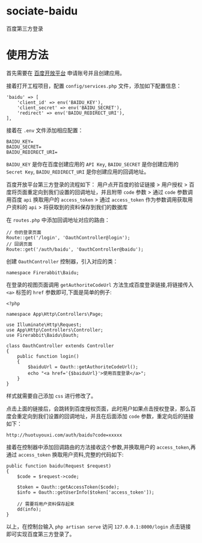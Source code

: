 # sociate-baidu
百度第三方登录

# 使用方法
首先需要在 [百度开放平台](https://developer.baidu.com/) 申请账号并且创建应用。

接着打开工程项目，配置 `config/services.php` 文件，添加如下配置信息：

```
'baidu' => [
    'client_id' => env('BAIDU_KEY'),
    'client_secret' => env('BAIDU_SECRET'),
    'redirect' => env('BAIDU_REDIRECT_URI'),
],
```

接着在 `.env` 文件添加相应配置：

```
BAIDU_KEY=
BAIDU_SECRET=
BAIDU_REDIRECT_URI=
```

`BAIDU_KEY` 是你在百度创建应用的 `API Key`,
`BAIDU_SECRET` 是你创建应用的 `Secret Key`,
`BAIDU_REDIRECT_URI` 是你创建应用的回调地址。

百度开放平台第三方登录的流程如下：
用户点开百度的验证链接 > 用户授权 > 百度将页面重定向到我们设置的回调地址，并且附带 `code` 参数 > 通过 `code` 参数调用百度 `api` 换取用户的 `access_token` > 通过 `access_token` 作为参数调用获取用户资料的 `api` > 将获取到的资料保存到我们的数据库

在 `routes.php` 中添加回调地址对应的路由：

```
// 你的登录页面
Route::get('/login', 'OauthController@login');
// 回调页面
Route::get('/auth/baidu', 'OauthController@baidu');
```

创建 `OauthController` 控制器，引入对应的类：

```
namespace Firerabbit\Baidu;
```

在登录的视图页面调用 `getAuthoriteCodeUrl` 方法生成百度登录链接,将链接传入 `<a>` 标签的 `href` 参数即可,下面是简单的例子:

```
<?php

namespace App\Http\Controllers\Page;

use Illuminate\Http\Request;
use App\Http\Controllers\Controller;
use Firerabbit\Baidu\Oauth;

class OauthController extends Controller
{
    public function login()
    {
        $baiduUrl = Oauth::getAuthoriteCodeUrl();
        echo "<a href='{$baiduUrl}'>使用百度登录</a>";
    }
}
```

样式就需要自己添加 `css` 进行修改了。

点击上面的链接后，会跳转到百度授权页面，此时用户如果点击授权登录，那么百度会重定向到我们设置的回调地址，并且在后面添加 `code` 参数，重定向后的链接如下：

```
http://huotuyouxi.com/auth/baidu?code=xxxxx
```

接着在控制器中添加回调路由的方法接收这个参数,并换取用户的 `access_token`,再通过 `access_token` 换取用户资料,完整的代码如下:

```
public function baidu(Request $request)
{
    $code = $request->code;

    $token = Oauth::getAccessToken($code);
    $info = Oauth::getUserInfo($token['access_token']);

    // 需要将用户资料保存起来
    dd(info);
}
```

以上，在控制台输入 `php artisan serve` 访问 `127.0.0.1:8000/login` 点击链接即可实现百度第三方登录了。
